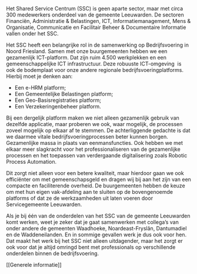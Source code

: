 Het Shared Service Centrum (SSC) is geen aparte sector, maar met circa 300 medewerkers onderdeel van de gemeente Leeuwarden. De sectoren Financiën, Administratie & Belastingen, ICT, Informatiemanagement, Mens & Organisatie, Communicatie en Facilitair Beheer & Documentaire Informatie vallen onder het SSC.



Het SSC heeft een belangrijke rol in de samenwerking op Bedrijfsvoering in Noord Friesland. Samen met onze buurgemeenten hebben we een gezamenlijk ICT-platform. Dat zijn ruim 4.500 werkplekken en een gemeenschappelijke ICT infrastructuur. Deze robuuste ICT-omgeving  is ook de bodemplaat voor onze andere regionale bedrijfsvoeringplatforms. Hierbij moet je denken aan:

- Een e-HRM platform;
- Een Gemeentelijke Belastingen platform;
- Een Geo-Basisregistraties platform;
- Een Verzekeringenbeheer platform.

Bij een dergelijk platform maken we niet alleen gezamenlijk gebruik van dezelfde applicatie, maar proberen we ook, waar mogelijk, de processen zoveel mogelijk op elkaar af te stemmen. De achterliggende gedachte is dat we daarmee vitale bedrijfsvoeringprocessen beter kunnen borgen. Gezamenlijke massa in plaats van eenmansfuncties. Ook hebben we met elkaar meer slagkracht voor het professionaliseren van de gezamenlijke processen en het toepassen van verdergaande digitalisering zoals Robotic Process Automation.

Dit zorgt niet alleen voor een betere kwaliteit, maar hierdoor gaan we ook efficiënter om met gemeenschapsgeld en dragen wij bij aan het zijn van een compacte en faciliterende overheid. De buurgemeenten hebben de keuze om met hun eigen vak-afdeling aan te sluiten op de bovengenoemde platforms of dat ze de werkzaamheden uit laten voeren door Servicegemeente Leeuwarden.

Als je bij één van de onderdelen van het SSC van de gemeente Leeuwarden komt werken, weet je zeker dat je gaat samenwerken met collega’s van onder andere de gemeenten Waadhoeke, Noardeast-Fryslân, Dantumadiel en de Waddeneilanden. En in sommige gevallen werk je dus ook voor hen. Dat maakt het werk bij het SSC niet alleen uitdagender, maar het zorgt er ook voor dat je altijd omringd bent met professionals op verschillende onderdelen binnen de bedrijfsvoering.


[[Generele informatie]]